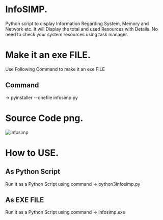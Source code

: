 # InfoSIMP.
Python script to display Information Regarding System, Memory and Network etc. 
It will Display the total and used Resources with Details.
No need to check your system resources using task manager.

# Make it an exe FILE.
Use Following Command to make it an exe FILE
## Command  
   -> pyinstaller --onefile infosimp.py

# Source Code png.
![infosimp](https://user-images.githubusercontent.com/79792270/127465563-e5c277c0-89bd-47a9-b9b3-3e4ee5694624.png)

# How to USE.
## As Python Script
Run it as a Python Script using command
    -> python3infosimp.py
## As EXE FILE
Run it as a Python Script using command
    -> infosimp.exe
 
#
